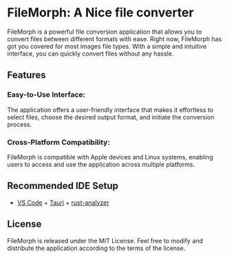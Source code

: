# FileMorph: A Nice file converter

FileMorph is a powerful file conversion application that allows you to convert files between different formats with ease. Right now, FileMorph has got you covered for most images file types. With a simple and intuitive interface, you can quickly convert files without any hassle.

## Features

### Easy-to-Use Interface: 
The application offers a user-friendly interface that makes it effortless to select files, choose the desired output format, and initiate the conversion process.

### Cross-Platform Compatibility: 
FileMorph is compatible with Apple devices and Linux systems, enabling users to access and use the application across multiple platforms.


## Recommended IDE Setup

- [VS Code](https://code.visualstudio.com/) + [Tauri](https://marketplace.visualstudio.com/items?itemName=tauri-apps.tauri-vscode) + [rust-analyzer](https://marketplace.visualstudio.com/items?itemName=rust-lang.rust-analyzer)

## License
FileMorph is released under the MIT License. Feel free to modify and distribute the application according to the terms of the license.
